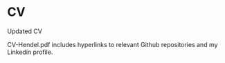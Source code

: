 # CV
Updated CV


CV-Hendel.pdf includes hyperlinks to relevant Github repositories and my Linkedin profile.
